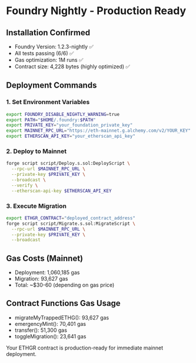 # Foundry Nightly - Production Ready

## Installation Confirmed
- Foundry Version: 1.2.3-nightly ✅
- All tests passing (6/6) ✅  
- Gas optimization: 1M runs ✅
- Contract size: 4,228 bytes (highly optimized) ✅

## Deployment Commands

### 1. Set Environment Variables
```bash
export FOUNDRY_DISABLE_NIGHTLY_WARNING=true
export PATH="$HOME/.foundry:$PATH"
export PRIVATE_KEY="your_foundation_private_key"
export MAINNET_RPC_URL="https://eth-mainnet.g.alchemy.com/v2/YOUR_KEY" 
export ETHERSCAN_API_KEY="your_etherscan_api_key"
```

### 2. Deploy to Mainnet
```bash
forge script script/Deploy.s.sol:DeployScript \
  --rpc-url $MAINNET_RPC_URL \
  --private-key $PRIVATE_KEY \
  --broadcast \
  --verify \
  --etherscan-api-key $ETHERSCAN_API_KEY
```

### 3. Execute Migration
```bash
export ETHGR_CONTRACT="deployed_contract_address"
forge script script/Migrate.s.sol:MigrateScript \
  --rpc-url $MAINNET_RPC_URL \
  --private-key $PRIVATE_KEY \
  --broadcast
```

## Gas Costs (Mainnet)
- Deployment: 1,060,185 gas
- Migration: 93,627 gas  
- Total: ~$30-60 (depending on gas price)

## Contract Functions Gas Usage
- migrateMyTrappedETHG(): 93,627 gas
- emergencyMint(): 70,401 gas
- transfer(): 51,300 gas
- toggleMigration(): 23,641 gas

Your ETHGR contract is production-ready for immediate mainnet deployment.